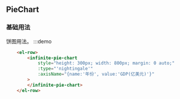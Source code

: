 
## PieChart

### 基础用法
饼图用法。
:::demo 

```html 
    <el-row>
        <infinite-pie-chart 
            style="height: 300px; width: 800px; margin: 0 auto;"
            :type="'nightingale'"
            :axisName="{name:'年份', value:'GDP(亿美元)'}"
        >
        </infinite-pie-chart>    
    </el-row>
```


